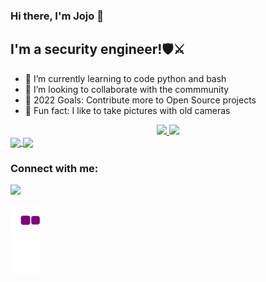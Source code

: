 ### Hi there, I'm Jojo 👋 

## I'm a security engineer!🛡️⚔️

- 📖 I’m currently learning to code python and bash
- 🤝 I’m looking to collaborate with the commmunity
- 🎯 2022 Goals: Contribute more to Open Source projects
- 📸 Fun fact: I like to take pictures with old cameras


<div align="center">
  <a href="https://github.com/y0k41sec">
  <img height="180em" src="https://github-readme-stats.vercel.app/api?username=y0k41sec&show_icons=true&theme=tokyonight&include_all_commits=true&count_private=true"/>
  <img height="180em" src="https://github-readme-stats.vercel.app/api/top-langs/?username=y0k41sec&layout=compact&langs_count=7&theme=tokyonight"/>
</div>
  
<a href="https://github.com/anuraghazra/github-readme-stats">
  <img align="center" src="https://github-readme-stats.vercel.app/api/pin/?username=y0k41sec&repo=github-readme-stats" />
</a>
<a href="https://github.com/anuraghazra/convoychat">
  <img align="center" src="https://github-readme-stats.vercel.app/api/pin/?username=y0k41sec&repo=tokyonight" />
</a>

### Connect with me:

<a href="https://www.linkedin.com/in/jonathan-goya-nogiri-2852b028/?locale=en_US" target="_blank"><img src="https://img.shields.io/badge/-LinkedIn-%230077B5?style=for-the-badge&logo=linkedin&logoColor=white" target="_blank"></a> 


![snake gif](https://github.com/y0k41sec/y0k41sec/blob/output/github-contribution-grid-snake.gif)
